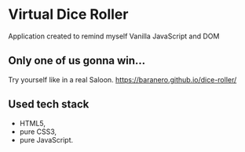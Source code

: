 # Virtual Dice Roller
Application created to remind myself Vanilla JavaScript and DOM
## Only one of us gonna win...
Try yourself like in a real Saloon.
https://baranero.github.io/dice-roller/
## Used tech stack
- HTML5,
- pure CSS3,
- pure JavaScript.

